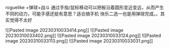 
roguelike +弹球+战斗
通过手指/鼠标移动可以把板沿着圆形变近变远，从而产生不同的动力，可能手感还挺有意思？适合搞手机
快乐二选一也是用弹球完成。。其实觉得不太好

![[Pasted image 20230310033414.png]]
![[Pasted image 20230310033402.png]]
![[Pasted image 20230310033124.png]]
![[Pasted image 20230310033113.png]]
![[Pasted image 20230310033031.png]]